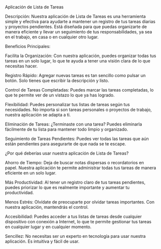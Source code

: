 Aplicación de Lista de Tareas

Descripción:
Nuestra aplicación de Lista de Tareas es una herramienta simple y efectiva para ayudarte a mantener un registro de tus tareas diarias y proyectos pendientes. Está diseñada para que puedas organizarte de manera eficiente y llevar un seguimiento de tus responsabilidades, ya sea en el trabajo, en casa o en cualquier otro lugar.

Beneficios Principales:

Facilita la Organización: Con nuestra aplicación, puedes organizar todas tus tareas en un solo lugar, lo que te ayuda a tener una visión clara de lo que necesitas hacer.

Registro Rápido: Agregar nuevas tareas es tan sencillo como pulsar un botón. Solo tienes que escribir la descripción y listo.

Control de Tareas Completadas: Puedes marcar las tareas completadas, lo que te permite ver de un vistazo lo que ya has logrado.

Flexibilidad: Puedes personalizar tus listas de tareas según tus necesidades. No importa si son tareas personales o proyectos de trabajo, nuestra aplicación se adapta a ti.

Eliminación de Tareas: ¿Terminaste con una tarea? Puedes eliminarla fácilmente de tu lista para mantener todo limpio y organizado.

Seguimiento de Tareas Pendientes: Puedes ver todas las tareas que aún están pendientes para asegurarte de que nada se te escape.

¿Por qué deberías usar nuestra aplicación de Lista de Tareas?

Ahorro de Tiempo: Deja de buscar notas dispersas o recordatorios en papel. Nuestra aplicación te permite administrar todas tus tareas de manera eficiente en un solo lugar.

Más Productividad: Al tener un registro claro de tus tareas pendientes, puedes priorizar lo que es realmente importante y aumentar tu productividad.

Menos Estrés: Olvídate de preocuparte por olvidar tareas importantes. Con nuestra aplicación, mantendrás el control.

Accesibilidad: Puedes acceder a tus listas de tareas desde cualquier dispositivo con conexión a Internet, lo que te permite gestionar tus tareas en cualquier lugar y en cualquier momento.

Sencillez: No necesitas ser un experto en tecnología para usar nuestra aplicación. Es intuitiva y fácil de usar.

